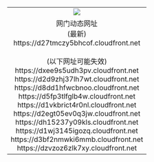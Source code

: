 ﻿<table>
  <tr></tr>
  <tr><td colspan=2 align=center><img src="https://d27tmczy5bhcof.cloudfront.net/Up/oGate.jpg" /></td></tr>
  <tr><td colspan=2 align=center>网门动态网址<br/>(最新)
<br>https://d27tmczy5bhcof.cloudfront.net
<br/><br/>(以下网址可能失效)
<br>https://dxee9s5udh3pv.cloudfront.net
<br>https://d2d9zhj37lh7wt.cloudfront.net
<br>https://d8dd1hfwcbnoo.cloudfront.net
<br>https://d5fp3tlfglb4w.cloudfront.net
<br>https://d1vkbrict4r0nl.cloudfront.net
<br>https://d2egt05ev0q3jw.cloudfront.net
<br>https://dh15237y09kls.cloudfront.net
<br>https://d1wj3145igozq.cloudfront.net
<br>https://d3bf2nmwki6mmb.cloudfront.net
<br>https://dzvzoz6zlk7xy.cloudfront.net
    </td>
  </tr>
</table>
